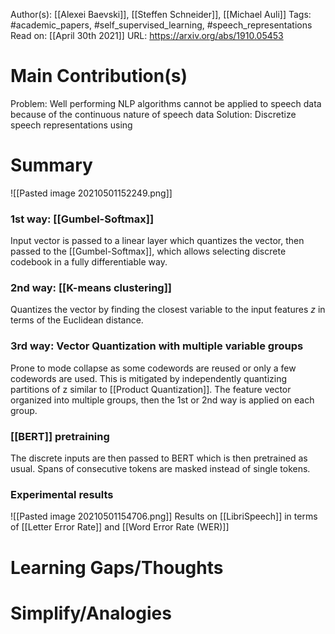 Author(s): [[Alexei Baevski]], [[Steffen Schneider]], [[Michael Auli]]
Tags: #academic_papers, #self_supervised_learning, #speech_representations
Read on: [[April 30th 2021]]
URL: https://arxiv.org/abs/1910.05453
# Main Contribution(s)
Problem: Well performing NLP algorithms cannot be applied to speech data because of the continuous nature of speech data
Solution: Discretize speech representations using 
# Summary
![[Pasted image 20210501152249.png]] 
### 1st way: [[Gumbel-Softmax]]
Input vector is passed to a linear layer which quantizes the vector, then passed to the [[Gumbel-Softmax]], which allows selecting discrete codebook in a fully differentiable way. 

### 2nd way: [[K-means clustering]]
Quantizes the vector by finding the closest variable to the input features $z$ in terms of the Euclidean distance.  

### 3rd way: Vector Quantization with multiple variable groups
Prone to mode collapse as some codewords are reused or only a few codewords are used. This is mitigated by independently quantizing partitions of z similar to [[Product Quantization]]. The feature vector organized into multiple groups, then the 1st or 2nd way is applied on each group.

### [[BERT]] pretraining
The discrete inputs are then passed to BERT which is then pretrained as usual. Spans of consecutive tokens are masked instead of single tokens.

### Experimental results
![[Pasted image 20210501154706.png]] Results on [[LibriSpeech]] in terms of [[Letter Error Rate]] and [[Word Error Rate (WER)]]

# Learning Gaps/Thoughts
# Simplify/Analogies